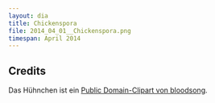 ```yaml
---
layout: dia
title: Chickenspora
file: 2014_04_01__Chickenspora.png
timespan: April 2014
---
```


## Credits

Das Hühnchen ist ein [Public Domain-Clipart von bloodsong](http://openclipart.org/detail/26012/chicken-roundcartoon-by-bloodsong).
